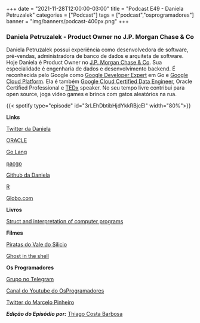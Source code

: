 +++
date = "2021-11-28T12:00:00-03:00"
title = "Podcast E49 - Daniela Petruzalek"
categories = ["Podcast"]
tags = ["podcast","osprogramadores"]
banner = "img/banners/podcast-400px.png"
+++

### Daniela Petruzalek - Product Owner no J.P. Morgan Chase & Co

Daniela Petruzalek possui experiência como desenvolvedora de software, pré-vendas, administradora de banco de dados e arquiteta de software. Hoje Daniela é Product Owner no [J.P. Morgan Chase & Co](https://www.jpmorganchase.com/). Sua especialidade é engenharia de dados e desenvolvimento backend. É reconhecida pelo Google como [Google Developer Expert](https://developers.google.com/community/experts) em Go e [Google Cloud Platform](https://cloud.google.com/). Ela é também [Google Cloud Certified Data Engineer](https://cloud.google.com/certification/data-engineer), Oracle Certified Professional e [TEDx](https://www.ted.com/about/programs-initiatives/tedx-program) speaker. No seu tempo livre contribui para open source, joga video games e brinca com gatos aleatórios na rua.


{{< spotify type="episode" id="3rLEhDbtibHjdYkkRBjcEI" width="80%">}}


**Links**

[Twitter da Daniela](https://twitter.com/danicat83)

[ORACLE](https://www.oracle.com/ca-en/index.html)

[Go Lang](https://go.dev/)

[pacgo](https://github.com/danicat/pacgo)

[Github da Daniela](https://github.com/danicat)

[R](https://www.r-project.org/)

[Globo.com](https://www.globo.com/)

**Livros**

[Struct and interpretation of computer programs](https://en.wikipedia.org/wiki/Structure_and_Interpretation_of_Computer_Programs#:~:text=Structure%20and%20Interpretation%20of%20Computer%20Programs%20(SICP)%20is%20a%20computer,Jay%20Sussman%20with%20Julie%20Sussman.&text=It%20was%20formerly%20used%20as,electrical%20engineering%20and%20computer%20science.)

**Filmes**

[Piratas do Vale do Silicio](https://en.wikipedia.org/wiki/Pirates_of_Silicon_Valley)

[Ghost in the shell](https://en.wikipedia.org/wiki/Ghost_in_the_Shell)


**Os Programadores**

[Grupo no Telegram](https://t.me/osprogramadores)

[Canal do Youtube do OsProgramadores](https://www.youtube.com/channel/UCt_YNYGl6K5yNXlXEQDdwWg?view_as=subscriber)

[Twitter do Marcelo Pinheiro](https://twitter.com/mpinheir)

***Edição do Episódio por:*** [Thiago Costa Barbosa](https://www.linkedin.com/in/ThiagoCostaBarbosa/)